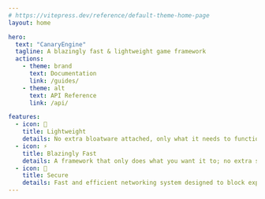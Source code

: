 ```yaml
---
# https://vitepress.dev/reference/default-theme-home-page
layout: home

hero:
  text: "CanaryEngine"
  tagline: A blazingly fast & lightweight game framework
  actions:
    - theme: brand
      text: Documentation
      link: /guides/
    - theme: alt
      text: API Reference
      link: /api/

features:
  - icon: 🎒
    title: Lightweight
    details: No extra bloatware attached, only what it needs to function
  - icon: ⚡
    title: Blazingly Fast
    details: A framework that only does what you want it to; no extra side effects
  - icon: 🔐
    title: Secure
    details: Fast and efficient networking system designed to block exploiters
---
```


